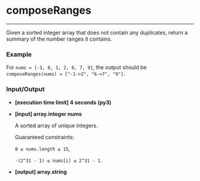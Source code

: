 # composeRanges

---
Given a sorted integer array that does not contain any duplicates, return a summary of the number ranges it contains.

### Example

For `nums = [-1, 0, 1, 2, 6, 7, 9]`, the output should be
`composeRanges(nums) = ["-1->2", "6->7", "9"]`.

### Input/Output

* **[execution time limit] 4 seconds (py3)**

* **[input] array.integer nums**

  A sorted array of unique integers.

  Guaranteed constraints:

  `0 ≤ nums.length ≤ 15`,

  `-(2^31 - 1) ≤ nums[i] ≤ 2^31 - 1`.

* **[output] array.string**